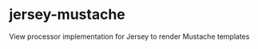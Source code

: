 jersey-mustache
===============

View processor implementation for Jersey to render Mustache templates
